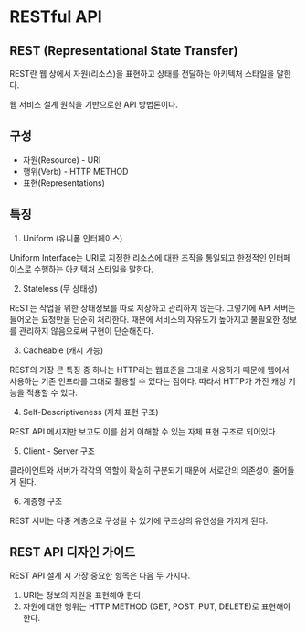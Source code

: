 # RESTful API

## REST (Representational State Transfer)

REST란 웹 상에서 자원(리소스)을 표현하고 상태를 전달하는 아키텍처 스타일을 말한다.

웹 서비스 설계 원칙을 기반으로한 API 방법론이다.

## 구성

- 자원(Resource) - URI
- 행위(Verb) - HTTP METHOD
- 표현(Representations)

## 특징

1. Uniform (유니폼 인터페이스)

Uniform Interface는 URI로 지정한 리소스에 대한 조작을 통일되고 한정적인 인터페이스로 수행하는 아키텍처 스타일을 말한다.

2. Stateless (무 상태성)

REST는 작업을 위한 상태정보를 따로 저장하고 관리하지 않는다. 그렇기에 API 서버는 들어오는 요청만을 단순히 처리한다. 때문에 서비스의 자유도가 높아지고 불필요한 정보를 관리하지 않음으로써 구현이 단순해진다.

3. Cacheable (캐시 가능)

REST의 가장 큰 특징 중 하나는 HTTP라는 웹표준을 그대로 사용하기 때문에 웹에서 사용하는 기존 인프라를 그대로 활용할 수 있다는 점이다. 따라서 HTTP가 가진 캐싱 기능을 적용할 수 있다.

4. Self-Descriptiveness (자체 표현 구조)

REST API 메시지만 보고도 이를 쉽게 이해할 수 있는 자체 표현 구조로 되어있다.

5. Client - Server 구조

클라이언트와 서버가 각각의 역할이 확실히 구분되기 때문에 서로간의 의존성이 줄어들게 된다.

6. 계층형 구조

REST 서버는 다중 계층으로 구성될 수 있기에 구조상의 유연성을 가지게 된다.

## REST API 디자인 가이드

REST API 설계 시 가장 중요한 항목은 다음 두 가지다.

1. URI는 정보의 자원을 표현해야 한다.
2. 자원에 대한 행위는 HTTP METHOD (GET, POST, PUT, DELETE)로 표현해야 한다.